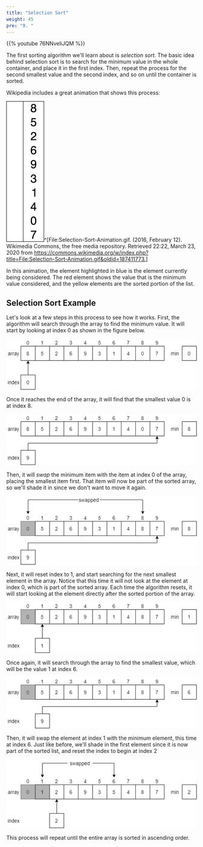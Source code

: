 ```yaml
---
title: "Selection Sort"
weight: 45
pre: "9. "
---
```

{{% youtube 76NNveliJQM %}}

The first sorting algorithm we'll learn about is _selection sort_. The basic idea behind selection sort is to search for the minimum value in the whole container, and place it in the first index. Then, repeat the process for the second smallest value and the second index, and so on until the container is sorted. 

Wikipedia includes a great animation that shows this process:

![Selection Sort GIF](../../images/7/7.9.selection.gif)^[File:Selection-Sort-Animation.gif. (2016, February 12). Wikimedia Commons, the free media repository. Retrieved 22:22, March 23, 2020 from https://commons.wikimedia.org/w/index.php?title=File:Selection-Sort-Animation.gif&oldid=187411773.]

In this animation, the element highlighted in blue is the element currently being considered. The red element shows the value that is the minimum value considered, and the yellow elements are the sorted portion of the list.

## Selection Sort Example

Let's look at a few steps in this process to see how it works. First, the algorithm will search through the array to find the minimum value. It will start by looking at index 0 as shown in the figure below.

![Selection Sort Step 1](../../images/7/7.9.select1.png)
 
Once it reaches the end of the array, it will find that the smallest value 0 is at index 8.

![Selection Sort Step 2](../../images/7/7.9.select2.png)
 
Then, it will _swap_ the minimum item with the item at index 0 of the array, placing the smallest item first. That item will now be part of the sorted array, so we'll shade it in since we don't want to move it again.

![Selection Sort Step 3](../../images/7/7.9.select3.png)
 
Next, it will reset index to 1, and start searching for the next smallest element in the array. Notice that this time it will not look at the element at index 0, which is part of the sorted array. Each time the algorithm resets, it will start looking at the element directly after the sorted portion of the array. 

![Selection Sort Step 4](../../images/7/7.9.select4.png)
 
Once again, it will search through the array to find the smallest value, which will be the value 1 at index 6.

![Selection Sort Step 5](../../images/7/7.9.select5.png)
 
Then, it will swap the element at index 1 with the minimum element, this time at index 6. Just like before, we'll shade in the first element since it is now part of the sorted list, and reset the index to begin at index 2

![Selection Sort Step 6](../../images/7/7.9.select6.png)
 
This process will repeat until the entire array is sorted in ascending order. 
